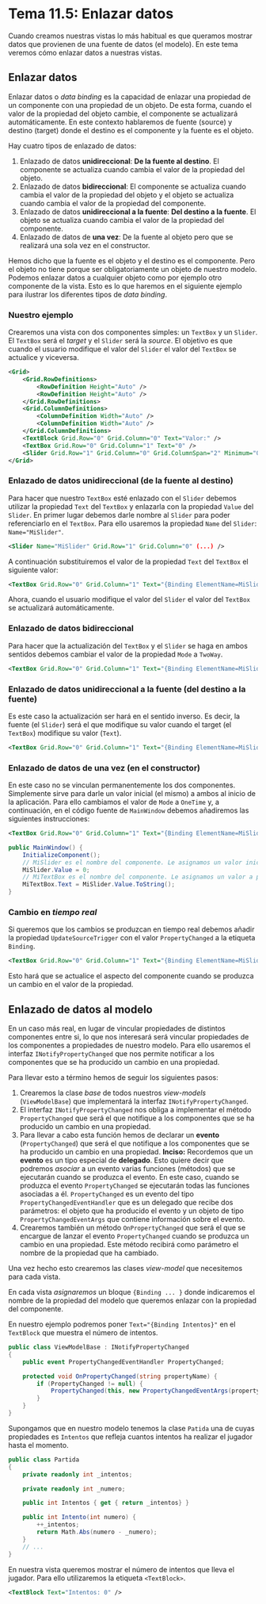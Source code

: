 # Tema 11.5: Enlazar datos

Cuando creamos nuestras vistas lo más habitual es que queramos mostrar datos que provienen de una fuente de datos (el modelo). En este tema veremos cómo enlazar datos a nuestras vistas.

## Enlazar datos

Enlazar datos o _data binding_ es la capacidad de enlazar una propiedad de un componente con una propiedad de un objeto. De esta forma, cuando el valor de la propiedad del objeto cambie, el componente se actualizará automáticamente. En este contexto hablaremos de fuente (source) y destino (target) donde el destino es el componente y la fuente es el objeto.

Hay cuatro tipos de enlazado de datos:

1. Enlazado de datos **unidireccional**: **De la fuente al destino**. El componente se actualiza cuando cambia el valor de la propiedad del objeto.
2. Enlazado de datos **bidireccional**: El componente se actualiza cuando cambia el valor de la propiedad del objeto y el objeto se actualiza cuando cambia el valor de la propiedad del componente.
3. Enlazado de datos **unidireccional a la fuente**: **Del destino a la fuente**. El objeto se actualiza cuando cambia el valor de la propiedad del componente.
4. Enlazado de datos de **una vez**: De la fuente al objeto pero que se realizará una sola vez en el constructor.

Hemos dicho que la fuente es el objeto y el destino es el componente. Pero el objeto no tiene porque ser obligatoriamente un objeto de nuestro modelo. Podemos enlazar datos a cualquier objeto como por ejemplo otro componente de la vista. Esto es lo que haremos en el siguiente ejemplo para ilustrar los diferentes tipos de _data binding_.

### Nuestro ejemplo

Crearemos una vista con dos componentes simples: un `TextBox` y un `Slider`. El `TextBox` será el _target_ y el `Slider` será la _source_. El objetivo es que cuando el usuario modifique el valor del `Slider` el valor del `TextBox` se actualice y viceversa.

```xml
<Grid>
    <Grid.RowDefinitions>
        <RowDefinition Height="Auto" />
        <RowDefinition Height="Auto" />
    </Grid.RowDefinitions>
    <Grid.ColumnDefinitions>
        <ColumnDefinition Width="Auto" />
        <ColumnDefinition Width="Auto" />
    </Grid.ColumnDefinitions>
    <TextBlock Grid.Row="0" Grid.Column="0" Text="Valor:" />
    <TextBox Grid.Row="0" Grid.Column="1" Text="0" />
    <Slider Grid.Row="1" Grid.Column="0" Grid.ColumnSpan="2" Minimum="0" Maximum="100" Value="0" />
</Grid>
```

### Enlazado de datos unidireccional (de la fuente al destino)

Para hacer que nuestro `TextBox` esté enlazado con el `Slider` debemos utilizar la propiedad `Text` del `TextBox` y enlazarla con la propiedad `Value` del `Slider`.
En primer lugar debemos darle nombre al `Slider` para poder referenciarlo en el `TextBox`. Para ello usaremos la propiedad `Name` del `Slider`: `Name="MiSlider"`.

```xml
<Slider Name="MiSlider" Grid.Row="1" Grid.Column="0" (...) />
```

A continuación substituiremos el valor de la propiedad `Text` del `TextBox` el siguiente valor:

```xml
<TextBox Grid.Row="0" Grid.Column="1" Text="{Binding ElementName=MiSlider, Path=Value, Mode=OneWay}" />
```

Ahora, cuando el usuario modifique el valor del `Slider` el valor del `TextBox` se actualizará automáticamente.

### Enlazado de datos bidireccional

Para hacer que la actualización del `TextBox` y el `Slider` se haga en ambos sentidos debemos cambiar el valor de la propiedad `Mode` a `TwoWay`.

```xml
<TextBox Grid.Row="0" Grid.Column="1" Text="{Binding ElementName=MiSlider, Path=Value, Mode=TwoWay}" />
```

### Enlazado de datos unidireccional a la fuente (del destino a la fuente)

Es este caso la actualización ser hará en el sentido inverso. Es decir, la fuente (el `Slider`) será el que modifique su valor cuando el target (el `TextBox`) modifique su valor (`Text`).

```xml
<TextBox Grid.Row="0" Grid.Column="1" Text="{Binding ElementName=MiSlider, Path=Value, Mode=OneWayToSource}" />
```

### Enlazado de datos de una vez (en el constructor)

En este caso no se vinculan permanentemente los dos componentes. Simplemente sirve para darle un valor inicial (el mismo) a ambos al inicio de la aplicación. Para ello cambiamos el valor de `Mode` a `OneTime` y, a continuación, en el código fuente de `MainWindow` debemos añadiremos las siguientes instrucciones:

```xml
<TextBox Grid.Row="0" Grid.Column="1" Text="{Binding ElementName=MiSlider, Path=Value, Mode=OneTime}" />
```

```csharp
public MainWindow() {
    InitializeComponent();
    // MiSlider es el nombre del componente. Le asignamos un valor inicial.
    MiSlider.Value = 0;
    // MiTextBox es el nombre del componente. Le asignamos un valor a partir del valor del Slider.
    MiTextBox.Text = MiSlider.Value.ToString();
}
```

### Cambio en _tiempo real_

Si queremos que los cambios se produzcan en tiempo real debemos añadir la propiedad `UpdateSourceTrigger` con el valor `PropertyChanged` a la etiqueta `Binding`.

```xml
<TextBox Grid.Row="0" Grid.Column="1" Text="{Binding ElementName=MiSlider, Path=Value, Mode=TwoWay, UpdateSourceTrigger=PropertyChanged}" />
```

Esto hará que se actualice el aspecto del componente cuando se produzca un cambio en el valor de la propiedad.

## Enlazado de datos al modelo

En un caso más real, en lugar de vincular propiedades de distintos componentes entre si, lo que nos interesará será vincular propiedades de los componentes a propiedades de nuestro modelo. Para ello usaremos el interfaz `INotifyPropertyChanged` que nos permite notificar a los componentes que se ha producido un cambio en una propiedad.

Para llevar esto a término hemos de seguir los siguientes pasos:

1. Crearemos la clase _base_ de todos nuestros _view-models_ (`ViewModelBase`) que implementará la interfaz `INotifyPropertyChanged`.
2. El interfaz `INotifyPropertyChanged` nos obliga a implementar el método `PropertyChanged` que será el que notifique a los componentes que se ha producido un cambio en una propiedad.
3. Para llevar a cabo esta función hemos de declarar un **evento** (`PropertyChanged`) que será el que notifique a los componentes que se ha producido un cambio en una propiedad.
 **Inciso:**
Recordemos que un **evento** es un tipo especial de **delegado**. Esto quiere decir que podremos _asociar_ a un evento varias funciones (métodos) que se ejecutarán cuando se produzca el evento. En este caso, cuando se produzca el evento `PropertyChanged` se ejecutarán todas las funciones asociadas a él. `PropertyChanged` es un evento del tipo `PropertyChangedEventHandler` que es un delegado que recibe dos parámetros: el objeto que ha producido el evento y un objeto de tipo `PropertyChangedEventArgs` que contiene información                                                           sobre el evento.
4. Crearemos también un método `OnPropertyChanged` que será el que se encargue de lanzar el evento `PropertyChanged` cuando se produzca un cambio en una propiedad. Este método recibirá como parámetro el nombre de la propiedad que ha cambiado.

Una vez hecho esto crearemos las clases _view-model_ que necesitemos para cada vista.

En cada vista _asignaremos_ un bloque `{Binding ... }` donde indicaremos el nombre de la propiedad del modelo que queremos enlazar con la propiedad del componente.

En nuestro ejemplo podremos poner `Text="{Binding Intentos}"` en el `TextBlock` que muestra el número de intentos.

```csharp
public class ViewModelBase : INotifyPropertyChanged
{
    public event PropertyChangedEventHandler PropertyChanged;

    protected void OnPropertyChanged(string propertyName) {
        if (PropertyChanged != null) {
            PropertyChanged(this, new PropertyChangedEventArgs(propertyName));
        }
    }
}
```

Supongamos que en nuestro modelo tenemos la clase `Patida` una de cuyas propiedades es `Intentos` que refleja cuantos intentos ha realizar el jugador hasta el momento.

```csharp
public class Partida
{
    private readonly int _intentos;

    private readonly int _numero;

    public int Intentos { get { return _intentos} }

    public int Intento(int numero) {
        ++_intentos;
        return Math.Abs(numero - _numero);
    }
    // ...
}
```

En nuestra vista queremos mostrar el número de intentos que lleva el jugador. Para ello utilizaremos la etiqueta `<TextBlock>`.

```xml
<TextBlock Text="Intentos: 0" />    
```
